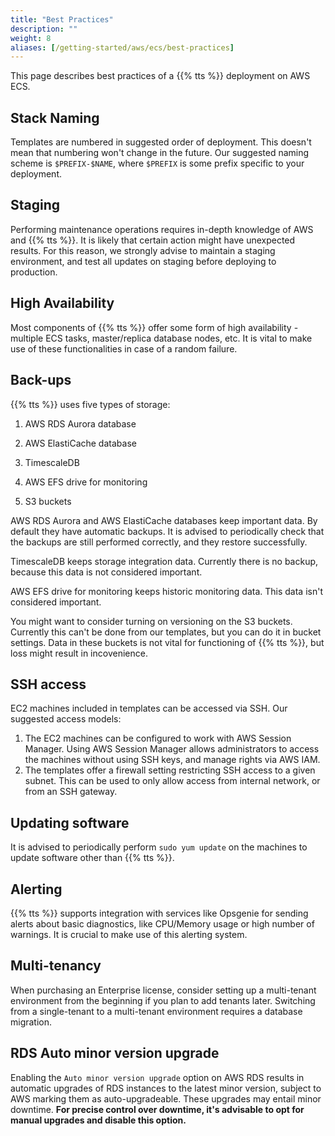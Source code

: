```yaml
---
title: "Best Practices"
description: ""
weight: 8
aliases: [/getting-started/aws/ecs/best-practices]
---
```


This page describes best practices of a {{% tts %}} deployment on AWS ECS.

## Stack Naming

Templates are numbered in suggested order of deployment. This doesn't mean that numbering won't change in the future. Our suggested naming scheme is `$PREFIX-$NAME`, where `$PREFIX` is some prefix specific to your deployment.

## Staging

Performing maintenance operations requires in-depth knowledge of AWS and {{% tts %}}. It is likely that certain action might have unexpected results. For this reason, we strongly advise to maintain a staging environment, and test all updates on staging before deploying to production.

## High Availability

Most components of {{% tts %}} offer some form of high availability - multiple ECS tasks, master/replica database nodes, etc. It is vital to make use of these functionalities in case of a random failure.

## Back-ups

{{% tts %}} uses five types of storage:

1. AWS RDS Aurora database

2. AWS ElastiCache database

3. TimescaleDB

4. AWS EFS drive for monitoring

5. S3 buckets

AWS RDS Aurora and AWS ElastiCache databases keep important data. By default they have automatic backups. It is advised to periodically check that the backups are still performed correctly, and they restore successfully.

TimescaleDB keeps storage integration data. Currently there is no backup, because this data is not considered important.

AWS EFS drive for monitoring keeps historic monitoring data. This data isn't considered important.

You might want to consider turning on versioning on the S3 buckets. Currently this can't be done from our templates, but you can do it in bucket settings. Data in these buckets is not vital for functioning of {{% tts %}}, but loss might result in incovenience.

## SSH access

EC2 machines included in templates can be accessed via SSH. Our suggested access models:
1. The EC2 machines can be configured to work with AWS Session Manager. Using AWS Session Manager allows administrators to access the machines without using SSH keys, and manage rights via AWS IAM.
2. The templates offer a firewall setting restricting SSH access to a given subnet. This can be used to only allow access from internal network, or from an SSH gateway.

## Updating software

It is advised to periodically perform `sudo yum update` on the machines to update software other than {{% tts %}}.

## Alerting

{{% tts %}} supports integration with services like Opsgenie for sending alerts about basic diagnostics, like CPU/Memory usage or high number of warnings. It is crucial to make use of this alerting system.

## Multi-tenancy

When purchasing an Enterprise license, consider setting up a multi-tenant environment from the beginning if you plan to add tenants later. Switching from a single-tenant to a multi-tenant environment requires a database migration.

## RDS Auto minor version upgrade

Enabling the `Auto minor version upgrade` option on AWS RDS results in automatic upgrades of RDS instances to the latest minor version, subject to AWS marking them as auto-upgradeable. These upgrades may entail minor downtime. **For precise control over downtime, it's advisable to opt for manual upgrades and disable this option.**
